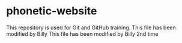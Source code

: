 # phonetic-website
This repository is used for Git and GitHub training.
This file has been modified by Billy
This file has been modified by Billy 2nd time
